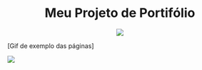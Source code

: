 <h1 align="center"> Meu Projeto de Portifólio </h1>

<p align="center" > 
 <img loading="lazy"  src="https://img.shields.io/badge/Status-Em%20desenvolvimento-brightgreen"/>
</>




[Gif de exemplo das páginas] 


![](https://github.com/Gabriel4502/Portifolio/assets/47870292/fbcabe44-687f-43fb-b9ad-5ddf8961eb44)



